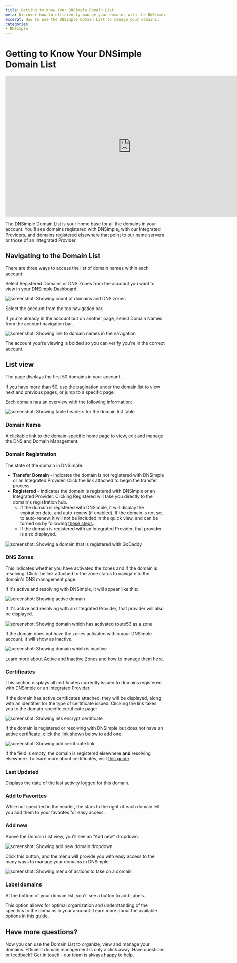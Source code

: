 ```yaml
---
title: Getting to Know Your DNSimple Domain List
meta: Discover how to efficiently manage your domains with the DNSimple Domain List. Access, organize, and optimize your domain portfolio with ease and precision.
excerpt: How to use the DNSimple Domain List to manage your domains.
categories:
- DNSimple
---
```


# Getting to Know Your DNSimple Domain List

<iframe width="791" height="445" src="https://www.youtube.com/embed/PGa3Jk3nnGM" title="" frameborder="0" allow="accelerometer; autoplay; clipboard-write; encrypted-media; gyroscope; picture-in-picture; web-share" allowfullscreen></iframe>

The DNSimple Domain List is your home base for all the domains in your account. You'll see domains registered with DNSimple, with our Integrated Providers, and domains registered elsewhere that point to our name servers or those of an Integrated Provider.

## Navigating to the Domain List

There are three ways to access the list of domain names within each account:

Select Registered Domains or DNS Zones from the account you want to view in your DNSimple Dashboard.

![screenshot: Showing count of domains and DNS zones](/files/domain-list-account-card-selection.png)

Select the account from the top navigation bar.

If you're already in the account but on another page, select Domain Names from the account navigation bar.

![screenshot: Showing link to domain names in the navigation](/files/domain-list-domain-name-arrow.png)

The account you're viewing is bolded so you can verify you're in the correct account.

## List view

The page displays the first 50 domains in your account.

If you have more than 50, use the pagination under the domain list to view next and previous pages, or jump to a specific page.

Each domain has an overview with the following information:

![screenshot: Showing table headers for the domain list table](/files/domain-list-headers.png)

 ### Domain Name
 A clickable link to the domain-specific home page to view, edit and manage the DNS and Domain Management.

### Domain Registration
The state of the domain in DNSimple.
 - **Transfer Domain** - indicates the domain is not registered with DNSimple or an Integrated Provider. Click the link attached to begin the transfer process.
 - **Registered** - indicates the domain is registered with DNSimple or an Integrated Provider. Clicking Registered will take you directly to the domain's registration hub.
   - If the domain is registered with DNSimple, it will display the expiration date, and auto-renew (if enabled). If the domain is not set to auto-renew, it will not be included in the quick view, and can be turned on by following [these steps](/articles/domain-auto-renewal/).
   - If the domain is registered with an Integrated Provider, that provider is also displayed.

![screenshot: Showing a domain that is registered with GoDaddy](/files/domain-list-godaddy-autorenew.png)

### DNS Zones

This indicates whether you have activated the zones and if the domain is resolving. Click the link attached to the zone status to navigate to the domain's DNS management page.

If it's active and resolving with DNSimple, it will appear like this:

![screenshot: Showing active domain](/files/domain-list-active-zone.png)

If it's active and resolving with an Integrated Provider, that provider will also be displayed.

![screenshot: Showing domain which has activated route53 as a zone](/files/domain-list-active-zone-route53.png)

If the domain does not have the zones activated within your DNSimple account, it will show as Inactive.

![screenshot: Showing domain which is inactive](/files/domain-list-inactive-zone.png)

Learn more about Active and Inactive Zones and how to manage them [here](/articles/dns-hosting/).

### Certificates

This section displays all certificates currently issued to domains registered with DNSimple or an Integrated Provider.

If the domain has active certificates attached, they will be displayed, along with an identifier for the type of certificate issued. Clicking the link takes you to the domain-specific certificate page:

![screenshot: Showing lets encrypt certificate](/files/domain-list-one-certificate.png)

If the domain is registered or resolving with DNSimple but does not have an active certificate, click the link shown below to add one:

![screenshot: Showing add certificate link](/files/domain-list-add-certificate.png)

If the field is empty, the domain is registered elsewhere **and** resolving elsewhere. To learn more about certificates, visit [this guide](/articles/getting-started-ssl-certificates/).

### Last Updated
Displays the date of the last activity logged for this domain.

### Add to Favorites
While not specified in the header, the stars to the right of each domain let you add them to your favorites for easy access.

### Add new
Above the Domain List view, you'll see an "Add new" dropdown.

![screenshot: Showing add new domain dropdown](/files/domain-list-add-new.png)

Click this button, and the menu will provide you with easy access to the many ways to manage your domains in DNSimple.

![screenshot: Showing menu of actions to take on a domain](/files/domain-list-add-new-dropdown.png)

### Label domains
At the bottom of your domain list, you'll see a button to add Labels.

This option allows for optimal organization and understanding of the specifics to the domains in your account. Learn more about the available options in [this guide](/articles/labeling-domains/).

## Have more questions?
Now you can use the Domain List to organize, view and manage your domains. Efficient domain management is only a click away. Have questions or feedback? [Get in touch](https://dnsimple.com/feedback) - our team is always happy to help.
